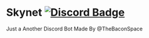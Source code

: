 # Skynet [![Discord Badge](https://discordapp.com/api/guilds/95608213499555840/embed.png)](https://discord.me/Bacon_Space)
Just a Another Discord Bot Made By @TheBaconSpace
